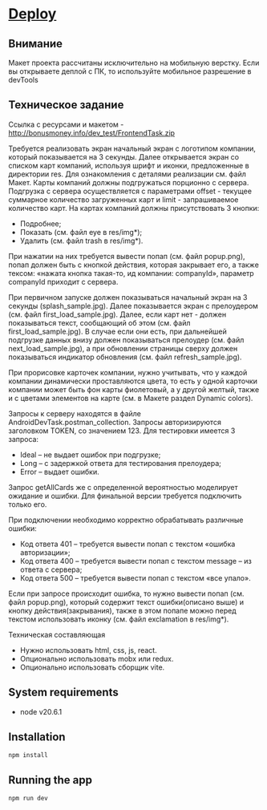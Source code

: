 # [Deploy](https://company-cards-test-assignment.netlify.app/)

## Внимание
Макет проекта рассчитаны исключительно на мобильную верстку. Если вы открываете деплой с ПК, то используйте мобильное разрешение в devTools

## Техническое задание
Ссылка с ресурсами и макетом - http://bonusmoney.info/dev_test/FrontendTask.zip

Требуется реализовать экран начальный экран с логотипом компании, который показывается на 3 секунды. Далее открывается экран со списком карт компаний, используя шрифт и иконки, предложенные в директории res. Для ознакомления с деталями реализации см. файл Макет.
Карты компаний должны подгружаться порционно с сервера. Подгрузка с сервера осуществляется с параметрами offset - текущее суммарное количество загруженных карт и limit - запрашиваемое количество карт. 
На картах компаний должны присутствовать 3 кнопки:

- Подробнее;
- Показать (см. файл eye в res/img*);
- Удалить (см. файл trash в res/img*).

При нажатии на них требуется вывести попап (см. файл popup.png), попап должен быть с кнопкой действия, которая закрывает его, а также тексом: «нажата кнопка такая-то, ид компании: companyId», параметр companyId приходит с сервера.

При первичном запуске должен показываться начальный экран на 3 секунды (splash_sample.jpg). Далее показывается экран с прелоудером (см. файл first_load_sample.jpg). Далее, если карт нет - должен показываться текст, сообщающий об этом (см. файл first_load_sample.jpg). В случае если они есть, при дальнейшей подгрузке данных внизу должен показываться прелоудер (см. файл next_load_sample.jpg), а при обновлении страницы сверху должен показываться индикатор обновления (см. файл refresh_sample.jpg). 

При прорисовке карточек компании, нужно учитывать, что у каждой компании динамически проставляются цвета, то есть у одной карточки компании может быть фон карты фиолетовый, а у другой желтый, также и с цветами элементов на карте (см. в Макете раздел Dynamic colors). 

Запросы к серверу находятся в файле AndroidDevTask.postman_collection. Запросы авторизируются заголовком TOKEN, со значением 123. Для тестировки имеется 3 запросa:
- Ideal – не выдает ошибок при подгрузке;
- Long – с задержкой ответа для тестирования прелоудера;
- Error – выдает ошибки. 

Запрос getAllCards же с определенной вероятностью моделирует ожидание и ошибки. Для финальной версии требуется подключить только его. 

При подключении необходимо корректно обрабатывать различные ошибки: 
- Код ответа 401 – требуется вывести попап с текстом «ошибка авторизации»;
- Код ответа 400 – требуется вывести попап с текстом message – из ответа с сервера;
- Код ответа 500 – требуется вывести попап с текстом «все упало».

Если при запросе происходит ошибка, то нужно вывести попап (см. файл popup.png), который содержит текст ошибки(описано выше) и кнопку действия(закрывания), также в этом попапе можно перед текстом использовать иконку (см. файл exclamation в res/img*).  

Техническая составляющая
- Нужно использовать html, css, js, react.
- Опционально использовать mobx или redux.
- Опционально использовать сборщик vite.

## System requirements
- node v20.6.1
  
## Installation
```
npm install
```
  
## Running the app
```
npm run dev
```

